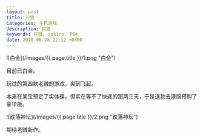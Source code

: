 ```yaml
---
layout: post
title: 只狼
categories: 主机游戏
description: 只狼
keywords: 只狼, sekiro, PS4
date: 2019-06-28 22:12 +0800
---
```


![白金](/images/{{ page.title }}/1.png "白金")

目前已白金。

玩过的第四款老贼的游戏，爽到飞起。

本来在某宝预定了实体碟，但实在等不了快递的那两三天，于是退款去港服预购了豪华版。

![跌落神坛](/images/{{ page.title }}/2.png "跌落神坛")

期待老贼新作。
